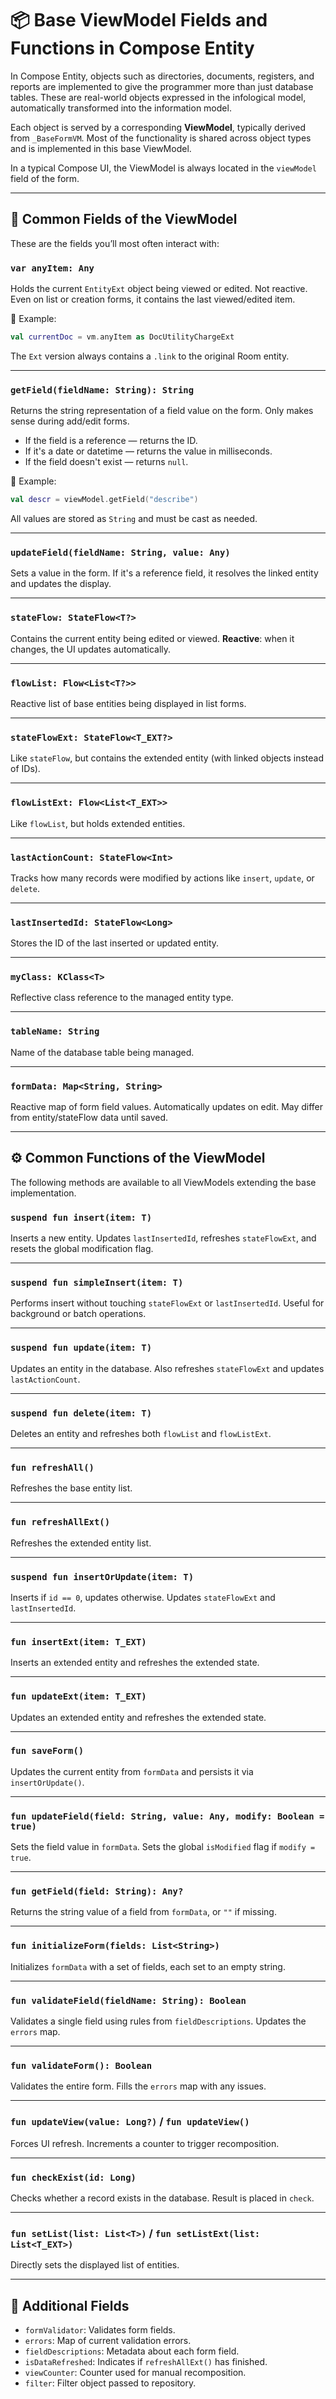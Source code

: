 # 📦 Base ViewModel Fields and Functions in Compose Entity

In Compose Entity, objects such as directories, documents, registers, and reports are implemented to give the programmer more than just database tables. These are real-world objects expressed in the infological model, automatically transformed into the information model.

Each object is served by a corresponding **ViewModel**, typically derived from `_BaseFormVM`. Most of the functionality is shared across object types and is implemented in this base ViewModel.

In a typical Compose UI, the ViewModel is always located in the `viewModel` field of the form.

---

## 🧩 Common Fields of the ViewModel

These are the fields you’ll most often interact with:

### `var anyItem: Any`
Holds the current `EntityExt` object being viewed or edited. Not reactive. Even on list or creation forms, it contains the last viewed/edited item.

📌 Example:
```kotlin
val currentDoc = vm.anyItem as DocUtilityChargeExt
```

The `Ext` version always contains a `.link` to the original Room entity.

---

### `getField(fieldName: String): String`
Returns the string representation of a field value on the form. Only makes sense during add/edit forms.

- If the field is a reference — returns the ID.
- If it's a date or datetime — returns the value in milliseconds.
- If the field doesn't exist — returns `null`.

📌 Example:
```kotlin
val descr = viewModel.getField("describe")
```

All values are stored as `String` and must be cast as needed.

---

### `updateField(fieldName: String, value: Any)`
Sets a value in the form. If it's a reference field, it resolves the linked entity and updates the display.

---

### `stateFlow: StateFlow<T?>`
Contains the current entity being edited or viewed. **Reactive**: when it changes, the UI updates automatically.

---

### `flowList: Flow<List<T?>>`
Reactive list of base entities being displayed in list forms.

---

### `stateFlowExt: StateFlow<T_EXT?>`
Like `stateFlow`, but contains the extended entity (with linked objects instead of IDs).

---

### `flowListExt: Flow<List<T_EXT>>`
Like `flowList`, but holds extended entities.

---

### `lastActionCount: StateFlow<Int>`
Tracks how many records were modified by actions like `insert`, `update`, or `delete`.

---

### `lastInsertedId: StateFlow<Long>`
Stores the ID of the last inserted or updated entity.

---

### `myClass: KClass<T>`
Reflective class reference to the managed entity type.

---

### `tableName: String`
Name of the database table being managed.

---

### `formData: Map<String, String>`
Reactive map of form field values. Automatically updates on edit. May differ from entity/stateFlow data until saved.

---

## ⚙️ Common Functions of the ViewModel

The following methods are available to all ViewModels extending the base implementation.

### `suspend fun insert(item: T)`
Inserts a new entity. Updates `lastInsertedId`, refreshes `stateFlowExt`, and resets the global modification flag.

---

### `suspend fun simpleInsert(item: T)`
Performs insert without touching `stateFlowExt` or `lastInsertedId`. Useful for background or batch operations.

---

### `suspend fun update(item: T)`
Updates an entity in the database. Also refreshes `stateFlowExt` and updates `lastActionCount`.

---

### `suspend fun delete(item: T)`
Deletes an entity and refreshes both `flowList` and `flowListExt`.

---

### `fun refreshAll()`
Refreshes the base entity list.

---

### `fun refreshAllExt()`
Refreshes the extended entity list.

---

### `suspend fun insertOrUpdate(item: T)`
Inserts if `id == 0`, updates otherwise. Updates `stateFlowExt` and `lastInsertedId`.

---

### `fun insertExt(item: T_EXT)`
Inserts an extended entity and refreshes the extended state.

---

### `fun updateExt(item: T_EXT)`
Updates an extended entity and refreshes the extended state.

---

### `fun saveForm()`
Updates the current entity from `formData` and persists it via `insertOrUpdate()`.

---

### `fun updateField(field: String, value: Any, modify: Boolean = true)`
Sets the field value in `formData`. Sets the global `isModified` flag if `modify = true`.

---

### `fun getField(field: String): Any?`
Returns the string value of a field from `formData`, or `""` if missing.

---

### `fun initializeForm(fields: List<String>)`
Initializes `formData` with a set of fields, each set to an empty string.

---

### `fun validateField(fieldName: String): Boolean`
Validates a single field using rules from `fieldDescriptions`. Updates the `errors` map.

---

### `fun validateForm(): Boolean`
Validates the entire form. Fills the `errors` map with any issues.

---

### `fun updateView(value: Long?)` / `fun updateView()`
Forces UI refresh. Increments a counter to trigger recomposition.

---

### `fun checkExist(id: Long)`
Checks whether a record exists in the database. Result is placed in `check`.

---

### `fun setList(list: List<T>)` / `fun setListExt(list: List<T_EXT>)`
Directly sets the displayed list of entities.

---

## 🧱 Additional Fields

- `formValidator`: Validates form fields.
- `errors`: Map of current validation errors.
- `fieldDescriptions`: Metadata about each form field.
- `isDataRefreshed`: Indicates if `refreshAllExt()` has finished.
- `viewCounter`: Counter used for manual recomposition.
- `filter`: Filter object passed to repository.
